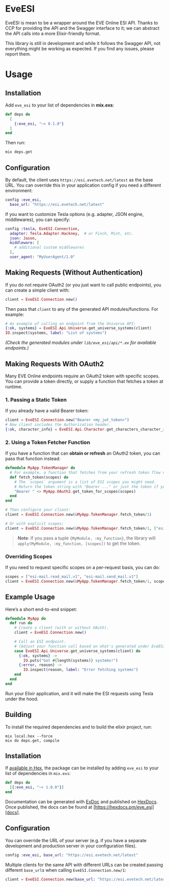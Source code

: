 # EveESI

EveESI is mean to be a wrapper around the EVE Online ESI API. Thanks to CCP for providing the API and the Swagger interface to it; we can abstract the API calls into a more Elixir-friendly format.

This library is still in development and while it follows the Swagger API, not everything might be working as expected. If you find any issues, please report them.


# Usage

## Installation

Add `eve_esi` to your list of dependencies in **mix.exs**:

```elixir
def deps do
  [
    {:eve_esi, "~> 0.1.0"}
  ]
end
```

Then run:

```bash
mix deps.get
```

## Configuration

By default, the client uses `https://esi.evetech.net/latest` as the base URL. You can override this in your application config if you need a different environment:

```elixir
config :eve_esi,
  base_url: "https://esi.evetech.net/latest"
```

If you want to customize Tesla options (e.g. adapter, JSON engine, middlewares), you can specify:

```elixir
config :tesla, EveESI.Connection,
  adapter: Tesla.Adapter.Hackney,  # or Finch, Mint, etc.
  json: Jason,
  middleware: [
    # additional custom middlewares
  ],
  user_agent: "MyUserAgent/1.0"
```

## Making Requests (Without Authentication)

If you do not require OAuth2 (or you just want to call public endpoints), you can create a simple client with:

```elixir
client = EveESI.Connection.new()
```

Then pass that `client` to any of the generated API modules/functions. For example:

```elixir
# An example of calling an endpoint from the Universe API:
{:ok, systems} = EveESI.Api.Universe.get_universe_systems(client)
IO.inspect(systems, label: "List of systems")
```

*(Check the generated modules under `lib/eve_esi/api/*.ex` for available endpoints.)*

## Making Requests With OAuth2

Many EVE Online endpoints require an OAuth2 token with specific scopes. You can provide a token directly, or supply a function that fetches a token at runtime.

### 1. Passing a Static Token

If you already have a valid Bearer token:

```elixir
client = EveESI.Connection.new("Bearer <my_jwt_token>")
# Now client includes the Authorization header.
{:ok, character_info} = EveESI.Api.Character.get_characters_character_id(client, character_id)
```

### 2. Using a Token Fetcher Function

If you have a function that can **obtain or refresh** an OAuth2 token, you can pass that function instead:

```elixir
defmodule MyApp.TokenManager do
  # For example, a function that fetches from your refresh token flow or in-memory cache
  def fetch_token(scopes) do
    # The `scopes` argument is a list of ESI scopes you might need.
    # Return the token string with "Bearer ..." or just the token if you prefer.
    "Bearer " <> MyApp.OAuth2.get_token_for_scopes(scopes)
  end
end

# Then configure your client:
client = EveESI.Connection.new(&MyApp.TokenManager.fetch_token/1)

# Or with explicit scopes:
client = EveESI.Connection.new(&MyApp.TokenManager.fetch_token/1, ["esi-fittings.write_fittings.v1"])
```

> **Note**: If you pass a tuple `{MyModule, :my_function}`, the library will `apply(MyModule, :my_function, [scopes])` to get the token.

### Overriding Scopes

If you need to request specific scopes on a per-request basis, you can do:

```elixir
scopes = ["esi-mail.read_mail.v1", "esi-mail.send_mail.v1"]
client = EveESI.Connection.new(&MyApp.TokenManager.fetch_token/1, scopes)
```

## Example Usage

Here’s a short end-to-end snippet:

```elixir
defmodule MyApp do
  def run do
    # Create a client (with or without OAuth).
    client = EveESI.Connection.new()

    # Call an ESI endpoint. 
    # (Adjust your function call based on what's generated under EveESI.Api.*)
    case EveESI.Api.Universe.get_universe_systems(client) do
      {:ok, systems} ->
        IO.puts("Got #{length(systems)} systems!")
      {:error, reason} ->
        IO.inspect(reason, label: "Error fetching systems")
    end
  end
end
```

Run your Elixir application, and it will make the ESI requests using Tesla under the hood.

## Building

To install the required dependencies and to build the elixir project, run:

```console
mix local.hex --force
mix do deps.get, compile
```

## Installation

If [available in Hex][], the package can be installed by adding `eve_esi` to
your list of dependencies in `mix.exs`:

```elixir
def deps do
  [{:eve_esi, "~> 1.0.0"}]
end
```

Documentation can be generated with [ExDoc][] and published on [HexDocs][]. Once published, the docs can be found at
[https://hexdocs.pm/eve_esi][docs].

## Configuration

You can override the URL of your server (e.g. if you have a separate development and production server in your
configuration files).

```elixir
config :eve_esi, base_url: "https://esi.evetech.net/latest"
```

Multiple clients for the same API with different URLs can be created passing different `base_url`s when calling
`EveESI.Connection.new/1`:

```elixir
client = EveESI.Connection.new(base_url: "https://esi.evetech.net/latest")
```

[exdoc]: https://github.com/elixir-lang/ex_doc
[hexdocs]: https://hexdocs.pm
[available in hex]: https://hex.pm/docs/publish
[docs]: https://hexdocs.pm/eve_esi
